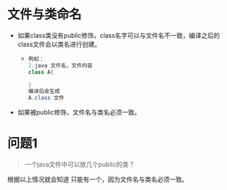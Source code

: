 # 文件与类命名

* 如果class类没有public修饰，class名字可以与文件名不一致，编译之后的class文件会以类名进行创建。

  * ```java
    例如：
    2.java 文件名，文件内容
    class A{
    
    }
    编译后会生成
    A.class 文件
    
    ```

* 如果被public修饰，文件名与类名必须一致。

# 问题1

>  一个java文件中可以放几个public的类？  

根据以上情况就会知道 只能有一个，因为文件名与类名必须一致。

